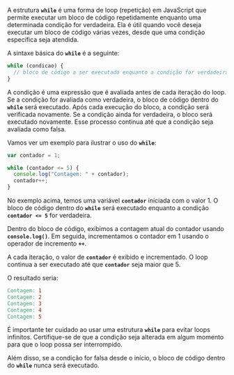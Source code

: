 A estrutura **`while`** é uma forma de loop (repetição) em JavaScript que permite executar um bloco de código repetidamente enquanto uma determinada condição for verdadeira. Ela é útil quando você deseja executar um bloco de código várias vezes, desde que uma condição específica seja atendida.

A sintaxe básica do **`while`** é a seguinte:

```javascript
while (condicao) {
  // bloco de código a ser executado enquanto a condição for verdadeira
}
```

A condição é uma expressão que é avaliada antes de cada iteração do loop. Se a condição for avaliada como verdadeira, o bloco de código dentro do **`while`** será executado. Após cada execução do bloco, a condição será verificada novamente. Se a condição ainda for verdadeira, o bloco será executado novamente. Esse processo continua até que a condição seja avaliada como falsa.

Vamos ver um exemplo para ilustrar o uso do **`while`**:

```javascript
var contador = 1;

while (contador <= 5) {
  console.log("Contagem: " + contador);
  contador++;
}
```

No exemplo acima, temos uma variável **`contador`** iniciada com o valor 1. O bloco de código dentro do **`while`** será executado enquanto a condição **`contador <= 5`** for verdadeira.

Dentro do bloco de código, exibimos a contagem atual do contador usando **`console.log()`**. Em seguida, incrementamos o contador em 1 usando o operador de incremento **`++`**.

A cada iteração, o valor de **`contador`** é exibido e incrementado. O loop continua a ser executado até que **`contador`** seja maior que 5.

O resultado seria:

```makefile
Contagem: 1
Contagem: 2
Contagem: 3
Contagem: 4
Contagem: 5
```

É importante ter cuidado ao usar uma estrutura **`while`** para evitar loops infinitos. Certifique-se de que a condição seja alterada em algum momento para que o loop possa ser interrompido.

Além disso, se a condição for falsa desde o início, o bloco de código dentro do **`while`** nunca será executado.